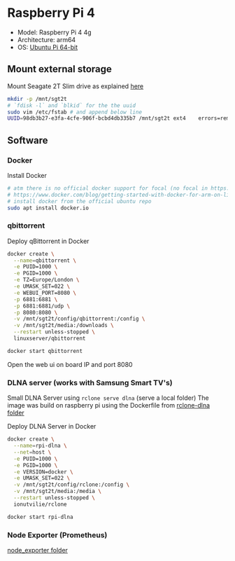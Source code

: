 # Raspberry Pi 4

- Model: Raspberry Pi 4 4g
- Architecture: arm64
- OS: <a href="https://ubuntu.com/download/raspberry-pi"> Ubuntu Pi 64-bit</a>

## Mount external storage

Mount Seagate 2T Slim drive as explained <a href="https://www.techrepublic.com/article/how-to-properly-automount-a-drive-in-ubuntu-linux/">here</a>

```bash
mkdir -p /mnt/sgt2t
# `fdisk -l` and `blkid` for the the uuid
sudo vim /etc/fstab # and append below line 
UUID=98db3b27-e3fa-4cfe-906f-bcbd4db335b7 /mnt/sgt2t ext4    errors=remount-ro,auto,exec,rw,user 0       0
```

## Software

### Docker

Install Docker 

```bash 
# atm there is no official docker support for focal (no focal in https://download.docker.com/linux/ubuntu/dists/)
# https://www.docker.com/blog/getting-started-with-docker-for-arm-on-linux/
# install docker from the official ubuntu repo
sudo apt install docker.io
```

### qbittorrent 

Deploy qBittorrent in Docker

```bash 
docker create \
  --name=qbittorrent \
  -e PUID=1000 \
  -e PGID=1000 \
  -e TZ=Europe/London \
  -e UMASK_SET=022 \
  -e WEBUI_PORT=8080 \
  -p 6881:6881 \
  -p 6881:6881/udp \
  -p 8080:8080 \
  -v /mnt/sgt2t/config/qbittorrent:/config \
  -v /mnt/sgt2t/media:/downloads \
  --restart unless-stopped \
  linuxserver/qbittorrent

docker start qbittorrent 
```
Open the web ui on board IP and port 8080

### DLNA server (works with Samsung Smart TV's)


Small DLNA Server using `rclone serve dlna` (serve a local folder) The image was build on raspberry pi using the Dockerfile from [rclone-dlna folder](../rclone-dlna) 

Deploy DLNA Server in Docker

```bash
docker create \
  --name=rpi-dlna \
  --net=host \
  -e PUID=1000 \
  -e PGID=1000 \
  -e VERSION=docker \
  -e UMASK_SET=022 \
  -v /mnt/sgt2t/config/rclone:/config \
  -v /mnt/sgt2t/media:/media \
  --restart unless-stopped \
  ionutvilie/rclone

docker start rpi-dlna  
```

### Node Exporter (Prometheus)


[node_exporter folder](../node_exporter) 